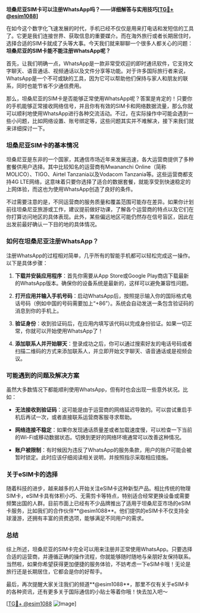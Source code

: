 **坦桑尼亚SIM卡可以注册WhatsApp吗？——详细解答与实用技巧[[TG💪+ @esim1088](https://t.me/s/esim1088)]**

在如今这个数字化飞速发展的时代，手机已经不仅仅是用来打电话和发短信的工具了。它更是我们连接世界、获取信息的重要媒介。而在海外旅行或者长期居住时，选择合适的SIM卡就成了头等大事。今天我们就来聊聊一个很多人都关心的问题：**坦桑尼亚的SIM卡能不能注册WhatsApp呢？**

首先，让我们明确一点，WhatsApp是一款非常受欢迎的即时通讯软件，它支持文字聊天、语音通话、视频通话以及文件分享等功能。对于许多国际旅行者来说，WhatsApp是一个不可或缺的工具，因为它可以帮助他们保持与家人和朋友的联系，同时也能节省不少通信费用。

那么，坦桑尼亚的SIM卡是否能够正常使用WhatsApp呢？答案是肯定的！只要你的手机能够正常接收网络信号，并且你有有效的SIM卡和网络数据流量，那么你就可以顺利地使用WhatsApp进行各种交流活动。不过，在实际操作中可能会遇到一些小问题，比如网络设置、账号绑定等，这些问题其实并不难解决，接下来我们就来详细探讨一下。

### 坦桑尼亚SIM卡的基本情况

坦桑尼亚是东非的一个国家，其通信市场近年来发展迅速，各大运营商提供了多种套餐供用户选择。其中比较知名的运营商有Mwananchi Online（简称MOLICO）、TIGO、Airtel Tanzania以及Vodacom Tanzania等。这些运营商都支持4G LTE网络，这意味着只要你选择了适合的数据套餐，就能享受到快速稳定的上网体验，而这也为使用WhatsApp创造了良好的条件。

不过需要注意的是，不同运营商的服务质量和覆盖范围可能存在差异。如果你计划前往坦桑尼亚旅游或工作，建议提前做好功课，了解各个运营商的特点以及它们在你打算访问地区的具体表现。此外，某些偏远地区可能仍然存在信号盲区，因此在出发前最好确认一下目的地的具体情况。

### 如何在坦桑尼亚注册WhatsApp？

注册WhatsApp的过程相对简单，几乎所有的智能手机都可以轻松完成这一操作。以下是具体步骤：

1. **下载并安装应用程序**：首先你需要从App Store或Google Play商店下载最新的WhatsApp版本。确保你的设备系统是最新的，这样可以避免兼容性问题。
   
2. **打开应用并输入手机号码**：启动WhatsApp后，按照提示输入你的国际格式电话号码（例如中国的号码需要加上“+86”）。系统会自动发送一条包含验证码的消息到你的手机上。

3. **验证身份**：收到验证码后，在应用内填写该代码以完成身份验证。如果一切正常，你就可以开始使用WhatsApp了！

4. **添加联系人并开始聊天**：登录成功之后，你可以通过搜索好友的电话号码或者扫描二维码的方式来添加联系人，并立即开始文字聊天、语音通话或是视频会议。

### 可能遇到的问题及解决方案

虽然大多数情况下都能顺利使用WhatsApp，但有时也会出现一些意外状况。比如：

- **无法接收到验证码**：这可能是由于运营商的网络延迟导致的。可以尝试重启手机后再试一次，或者直接联系运营商客服寻求帮助。
  
- **网络连接不稳定**：如果你发现通话质量差或者加载速度慢，可以检查一下当前的Wi-Fi或移动数据状态。切换到更好的网络环境通常可以改善这种情况。

- **账户被限制**：有时候因为违反了WhatsApp的服务条款，用户的账户可能会被暂时锁定。此时应该仔细阅读相关说明，并按照指示采取相应措施。

### 关于eSIM卡的选择

随着科技的进步，越来越多的人开始关注eSIM卡这种新型产品。相比传统的物理SIM卡，eSIM卡具有体积小巧、无需剪卡等特点，特别适合经常更换设备或需要频繁出国的人群。目前市面上已经有不少品牌推出了适用于坦桑尼亚市场的eSIM卡服务，比如我们的合作伙伴**@esim1088**。他们提供的eSIM卡不仅支持全球漫游，还拥有丰富的资费选项，能够满足不同用户的需求。

### 总结

综上所述，坦桑尼亚的SIM卡完全可以用来注册并正常使用WhatsApp。只要选择合适的运营商，并遵循正确的操作流程，你就能够随时随地与亲朋好友保持联系。当然啦，如果你希望获得更加便捷的服务体验，不妨考虑一下eSIM卡哦！无论是旅行还是长期居住，它都会是你的好帮手。

最后，再次提醒大家关注我们的频道**@esim1088**，那里不仅有关于eSIM卡的各种资讯，还有更多关于国际通信的小贴士等着你哦！快去加入吧～

[[TG💪+ @esim1088](https://t.me/s/esim1088) ![Image](https://i.postimg.cc/4NQfJmqS/Snipaste-2025-05-13-00-14-12.png)]